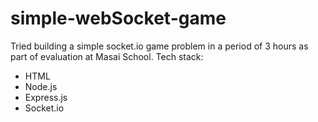 # simple-webSocket-game

Tried building a simple socket.io game problem in a period of 3 hours as part of evaluation at Masai School.
Tech stack: 
* HTML
* Node.js
* Express.js
* Socket.io
